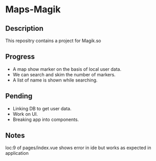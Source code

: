 # Maps-Magik

## Description
[Live Project]: https://nimble-dodol-f0b632.netlify.app/
This repositry contains a project for Magik.so

## Progress
- A map show marker on the basis of local user data.
- We can search and skim the number of markers.
- A list of name is shown while searching.

## Pending
- Linking DB to get user data.
- Work on UI.
- Breaking app into components.

## Notes
loc:9 of pages/index.vue shows error in ide but works as expected in application